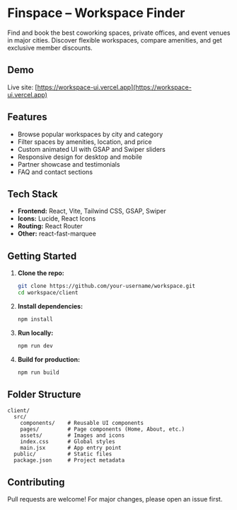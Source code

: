 # Finspace – Workspace Finder

Find and book the best coworking spaces, private offices, and event venues in major cities. Discover flexible workspaces, compare amenities, and get exclusive member discounts.

## Demo

Live site: [https://workspace-ui.vercel.app](https://workspace-ui.vercel.app)

## Features

- Browse popular workspaces by city and category
- Filter spaces by amenities, location, and price
- Custom animated UI with GSAP and Swiper sliders
- Responsive design for desktop and mobile
- Partner showcase and testimonials
- FAQ and contact sections

## Tech Stack

- **Frontend:** React, Vite, Tailwind CSS, GSAP, Swiper
- **Icons:** Lucide, React Icons
- **Routing:** React Router
- **Other:** react-fast-marquee

## Getting Started

1. **Clone the repo:**
   ```sh
   git clone https://github.com/your-username/workspace.git
   cd workspace/client
   ```

2. **Install dependencies:**
   ```sh
   npm install
   ```

3. **Run locally:**
   ```sh
   npm run dev
   ```

4. **Build for production:**
   ```sh
   npm run build
   ```

## Folder Structure

```
client/
  src/
    components/    # Reusable UI components
    pages/         # Page components (Home, About, etc.)
    assets/        # Images and icons
    index.css      # Global styles
    main.jsx       # App entry point
  public/          # Static files
  package.json     # Project metadata
```

## Contributing

Pull requests are welcome! For major changes, please open an issue first.

